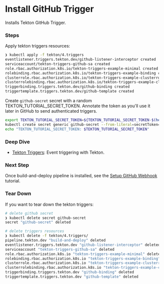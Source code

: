 # Install GitHub Trigger

Installs Tekton GitHub Trigger.

### Steps

Apply tekton triggers resources:

```sh
❯ kubectl apply -f tekton/4.triggers
eventlistener.triggers.tekton.dev/github-listener-interceptor created
serviceaccount/tekton-triggers-github-sa created
role.rbac.authorization.k8s.io/tekton-triggers-example-minimal created
rolebinding.rbac.authorization.k8s.io/tekton-triggers-example-binding created
clusterrole.rbac.authorization.k8s.io/tekton-triggers-example-clusterrole created
clusterrolebinding.rbac.authorization.k8s.io/tekton-triggers-example-clusterbinding created
triggerbinding.triggers.tekton.dev/github-binding created
triggertemplate.triggers.tekton.dev/github-template created
```

Create `github-secret` secret with a random TEKTON_TUTORIAL_SECRET_TOKEN. Annotate the token as you'll use it later in GitHub to send authenticated triggers.

```sh
export TEKTON_TUTORIAL_SECRET_TOKEN=${TEKTON_TUTORIAL_SECRET_TOKEN-$(head -c 24 /dev/random | base64)}
kubectl create secret generic github-secret --from-literal=secretToken=$TEKTON_TUTORIAL_SECRET_TOKEN
echo "TEKTON_TUTORIAL_SECRET_TOKEN: $TEKTON_TUTORIAL_SECRET_TOKEN"
```

### Deep Dive

* [Tekton Triggers](https://github.com/tektoncd/triggers): Event triggering with Tekton.

### Next Step

Once build-and-deploy pipeline is installed, see the [Setup GitHub Webhook](7.setup-github-webhook.md) tutorial.

### Tear Down

If you want to tear down the tekton triggers:

```sh
# delete github secret
❯ kubectl delete secret github-secret
secret "github-secret" deleted

# delete triggers resources
❯ kubectl delete -f tekton/4.triggers/
pipeline.tekton.dev "build-and-deploy" deleted
eventlistener.triggers.tekton.dev "github-listener-interceptor" deleted
serviceaccount "tekton-triggers-github-sa" deleted
role.rbac.authorization.k8s.io "tekton-triggers-example-minimal" deleted
rolebinding.rbac.authorization.k8s.io "tekton-triggers-example-binding" deleted
clusterrole.rbac.authorization.k8s.io "tekton-triggers-example-clusterrole" deleted
clusterrolebinding.rbac.authorization.k8s.io "tekton-triggers-example-clusterbinding" deleted
triggerbinding.triggers.tekton.dev "github-binding" deleted
triggertemplate.triggers.tekton.dev "github-template" deleted
```
